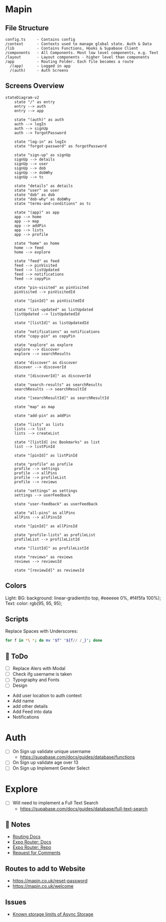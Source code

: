 # Mapin

## File Structure

```
config.ts     - Contains config
/context      - Contexts used to manage global state. Auth & Data
/lib          - Contains Functions, Hooks & Supabase Client
/components   - All Components. Most low level components, e.g. Text
/layout       - Layout components - higher level than components
/app          - Routing Folder. Each file becomes a route
  /(app)      - Logged in app
  /(auth)     - Auth Screens
```

## Screens Overview

```mermaid
stateDiagram-v2
    state "/" as entry
    entry --> auth
    entry --> app

    state "(auth)" as auth
    auth --> logIn
    auth --> signUp
    auth --> forgotPassword

    state "log-in" as logIn
    state "forgot-password" as forgotPassword

    state "sign-up" as signUp
    signUp --> details
    signUp --> user
    signUp --> dob
    signUp --> dobWhy
    signUp --> tc

    state "details" as details
    state "user" as user
    state "dob" as dob
    state "dob-why" as dobWhy
    state "terms-and-conditions" as tc

    state "(app)" as app
    app --> home
    app --> map
    app --> addPin
    app --> lists
    app --> profile

    state "home" as home
    home --> feed
    home --> explore

    state "feed" as feed
    feed --> pinVisited
    feed --> listUpdated
    feed --> notifications
    feed --> copyPin

    state "pin-visited" as pinVisited
    pinVisited --> pinVisitedId

    state "[pinId]" as pinVisitedId

    state "list-updated" as listUpdated
    listUpdated --> listUpdatedId

    state "[listId]" as listUpdatedId

    state "notifications" as notifications
    state "copy-pin" as copyPin

    state "explore" as explore
    explore --> discover
    explore --> searchResults

    state "discover" as discover
    discover --> discoverId

    state "[discoverId]" as discoverId

    state "search-results" as searchResults
    searchResults --> searchResultId

    state "[searchResultId]" as searchResultId

    state "map" as map

    state "add-pin" as addPin

    state "lists" as lists
    lists --> list
    lists --> createList

    state "[listId] inc Bookmarks" as list
    list --> listPinId

    state "[pinId]" as listPinId

    state "profile" as profile
    profile --> settings
    profile --> allPins
    profile --> profileList
    profile --> reviews

    state "settings" as settings
    settings --> userFeedback

    state "user-feedback" as userFeedback

    state "all-pins" as allPins
    allPins --> allPinsId

    state "[pinId]" as allPinsId

    state "profile-lists" as profileList
    profileList --> profileListId

    state "[listId]" as profileListId

    state "reviews" as reviews
    reviews --> reviewsId

    state "[reviewId]" as reviewsId
```

## Colors

Light:
BG: background: linear-gradient(to top, #eeeeee 0%, #f4f5fa 100%);
Text: color: rgb(95, 95, 95);

## Scripts

Replace Spaces with Underscores:

```bash
for f in *\ *; do mv "$f" "${f// /_}"; done
```

## 🚀 ToDo

- [ ] Replace Alers with Modal
- [ ] Check ifg username is taken
- [ ] Typography and Fonts
- [ ] Design

- Add user location to auth context
- Add name
- add other details
- Add Feed into data
- Notifications

# Auth

- [ ] On Sign up validate unique username
  - https://supabase.com/docs/guides/database/functions
- [ ] On Sign up validate age over 13
- [ ] On Sign up Implement Gender Select

# Explore

- [ ] Will need to implement a Full Text Search
  - https://supabase.com/docs/guides/database/full-text-search

## 📝 Notes

- [Routing Docs](https://expo.github.io/router/docs/features/routing)
- [Expo Router: Docs](https://expo.github.io/router)
- [Expo Router: Repo](https://github.com/expo/router)
- [Request for Comments](https://github.com/expo/router/discussions/1)

## Routes to add to Website

- https://mapin.co.uk/reset-password
- https://mapin.co.uk/welcome

## Issues

- [Known storage limits of Async Storage](https://react-native-async-storage.github.io/async-storage/docs/limits)
